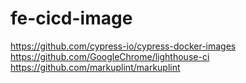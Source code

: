 # fe-cicd-image

https://github.com/cypress-io/cypress-docker-images  
https://github.com/GoogleChrome/lighthouse-ci  
https://github.com/markuplint/markuplint
 